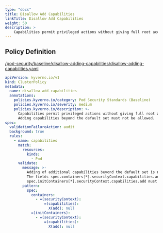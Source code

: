 ```yaml
---
type: "docs"
title: Disallow Add Capabilities
linkTitle: Disallow Add Capabilities
weight: 50
description: >
    Capabilities permit privileged actions without giving full root access. Adding capabilities beyond the default set must not be allowed.
---
```


## Policy Definition
<a href="https://github.com/kyverno/policies/raw/main//pod-security/baseline/disallow-adding-capabilities/disallow-adding-capabilities.yaml" target="-blank">/pod-security/baseline/disallow-adding-capabilities/disallow-adding-capabilities.yaml</a>

```yaml
apiVersion: kyverno.io/v1
kind: ClusterPolicy
metadata:
  name: disallow-add-capabilities
  annotations:
    policies.kyverno.io/category: Pod Security Standards (Baseline)
    policies.kyverno.io/severity: medium
    policies.kyverno.io/description: >-
      Capabilities permit privileged actions without giving full root access.
      Adding capabilities beyond the default set must not be allowed.
spec:
  validationFailureAction: audit
  background: true
  rules:
    - name: capabilities
      match:
        resources:
          kinds:
            - Pod
      validate:
        message: >-
          Adding of additional capabilities beyond the default set is not allowed.
          The fields spec.containers[*].securityContext.capabilities.add and 
          spec.initContainers[*].securityContext.capabilities.add must be empty.
        pattern:
          spec:
            containers:
              - =(securityContext):
                  =(capabilities):
                    X(add): null
            =(initContainers):
              - =(securityContext):
                  =(capabilities):
                    X(add): null

```

